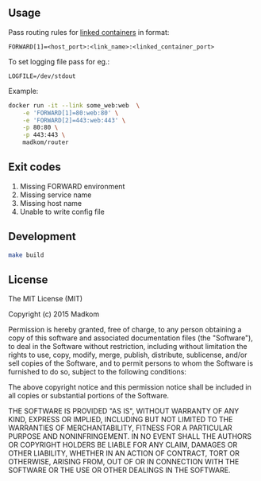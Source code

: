 ## Usage

Pass routing rules for [linked containers](https://docs.docker.com/userguide/dockerlinks/) in format:

```
FORWARD[1]=<host_port>:<link_name>:<linked_container_port>
```

To set logging file pass for eg.:

```
LOGFILE=/dev/stdout
```

Example:

```bash
docker run -it --link some_web:web  \
    -e 'FORWARD[1]=80:web:80' \
    -e 'FORWARD[2]=443:web:443' \
    -p 80:80 \
    -p 443:443 \
    madkom/router
```

## Exit codes

1. Missing FORWARD environment
2. Missing service name
3. Missing host name
4. Unable to write config file

## Development

```bash
make build
```

## License

The MIT License (MIT)

Copyright (c) 2015 Madkom

Permission is hereby granted, free of charge, to any person obtaining a copy
of this software and associated documentation files (the "Software"), to deal
in the Software without restriction, including without limitation the rights
to use, copy, modify, merge, publish, distribute, sublicense, and/or sell
copies of the Software, and to permit persons to whom the Software is
furnished to do so, subject to the following conditions:

The above copyright notice and this permission notice shall be included in all
copies or substantial portions of the Software.

THE SOFTWARE IS PROVIDED "AS IS", WITHOUT WARRANTY OF ANY KIND, EXPRESS OR
IMPLIED, INCLUDING BUT NOT LIMITED TO THE WARRANTIES OF MERCHANTABILITY,
FITNESS FOR A PARTICULAR PURPOSE AND NONINFRINGEMENT. IN NO EVENT SHALL THE
AUTHORS OR COPYRIGHT HOLDERS BE LIABLE FOR ANY CLAIM, DAMAGES OR OTHER
LIABILITY, WHETHER IN AN ACTION OF CONTRACT, TORT OR OTHERWISE, ARISING FROM,
OUT OF OR IN CONNECTION WITH THE SOFTWARE OR THE USE OR OTHER DEALINGS IN THE
SOFTWARE.

